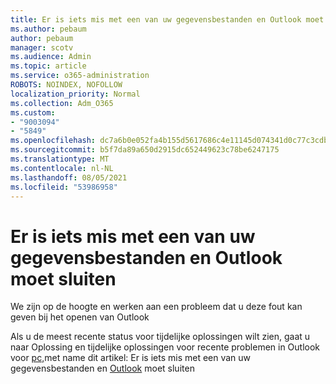 ```yaml
---
title: Er is iets mis met een van uw gegevensbestanden en Outlook moet sluiten
ms.author: pebaum
author: pebaum
manager: scotv
ms.audience: Admin
ms.topic: article
ms.service: o365-administration
ROBOTS: NOINDEX, NOFOLLOW
localization_priority: Normal
ms.collection: Adm_O365
ms.custom:
- "9003094"
- "5849"
ms.openlocfilehash: dc7a6b0e052fa4b155d5617686c4e11145d074341d0c77c3cdbe75fd70692567
ms.sourcegitcommit: b5f7da89a650d2915dc652449623c78be6247175
ms.translationtype: MT
ms.contentlocale: nl-NL
ms.lasthandoff: 08/05/2021
ms.locfileid: "53986958"
---
```

# <a name="something-is-wrong-with-one-of-your-data-files-and-outlook-needs-to-close"></a>Er is iets mis met een van uw gegevensbestanden en Outlook moet sluiten

We zijn op de hoogte en werken aan een probleem dat u deze fout kan geven bij het openen van Outlook

Als u de meest recente status voor tijdelijke oplossingen wilt zien, gaat u naar Oplossing en tijdelijke oplossingen voor recente problemen in Outlook voor [pc,](https://support.microsoft.com/office/ecf61305-f84f-4e13-bb73-95a214ac1230)met name dit artikel: Er is iets mis met een van uw gegevensbestanden en [Outlook](https://support.microsoft.com/office/a3b59934-2446-4f2a-bd25-58f88188b9b2) moet sluiten
